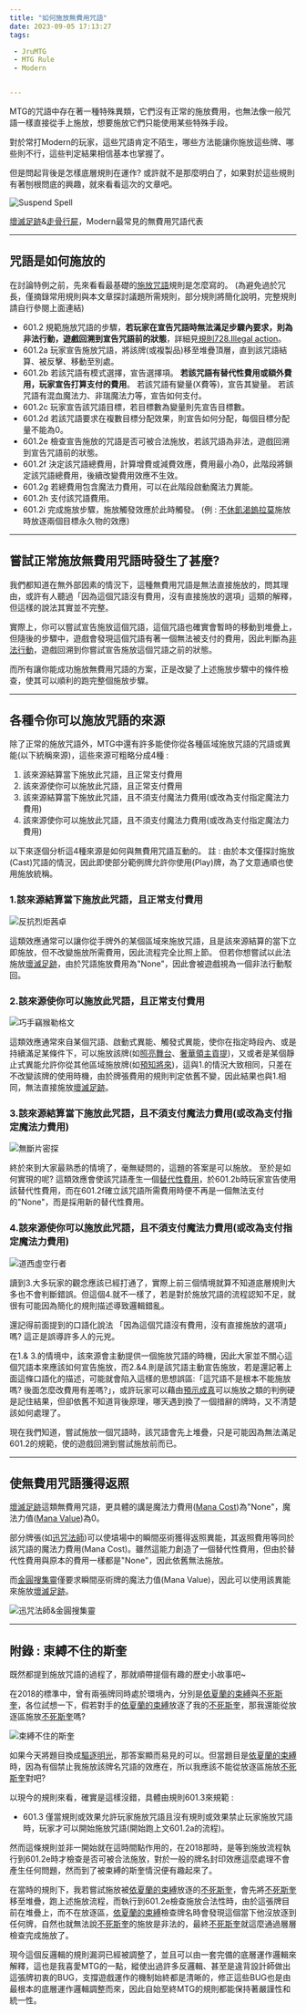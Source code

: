 ```yaml
---
title: "如何施放無費用咒語"
date: 2023-09-05 17:13:27
tags:

 - JruMTG
 - MTG Rule
 - Modern


---
```


MTG的咒語中存在著一種特殊異類，它們沒有正常的施放費用，也無法像一般咒語一樣直接從手上施放，想要施放它們只能使用某些特殊手段。

對於常打Modern的玩家，這些咒語肯定不陌生，哪些方法能讓你施放這些牌、哪些則不行，這些判定結果相信基本也掌握了。

但是問起背後是怎樣底層規則在運作? 或許就不是那麼明白了，如果對於這些規則有著刨根問底的興趣，就來看看這次的文章吧。

![Suspend Spell](https://imgur.com/efApFCT.jpg)

[壞滅足跡](https://scryfall.com/card/mh1/160/zht/%E5%A3%9E%E6%BB%85%E8%B6%B3%E8%B7%A1)&[走骨行屍](https://scryfall.com/card/tsr/121/zht/%E8%B5%B0%E9%AA%A8%E8%A1%8C%E5%B1%8D)，Modern最常見的無費用咒語代表

---

## 咒語是如何施放的

在討論特例之前，先來看看最基礎的[施放咒語](https://mtg.fandom.com/wiki/Casting_spells)規則是怎麼寫的。
(為避免過於冗長，僅摘錄常用規則與本文章探討議題所需規則，部分規則將簡化說明，完整規則請自行參閱上面連結)

- 601.2
規範施放咒語的步驟，**若玩家在宣告咒語時無法滿足步驟內要求，則為非法行動，遊戲回溯到宣告咒語前的狀態**，詳細見[規則728.Illegal action](https://mtg.fandom.com/wiki/Illegal_action)。
- 601.2a
玩家宣告施放咒語，將該牌(或複製品)移至堆疊頂層，直到該咒語結算、被反擊、移動至別處。
- 601.2b
若該咒語有模式選擇，宣告選擇項。
**若該咒語有替代性費用或額外費用，玩家宣告打算支付的費用**。
若該咒語有變量(X費等)，宣告其變量。
若該咒語有混血魔法力、非瑞魔法力等，宣告如何支付。
- 601.2c
玩家宣告該咒語目標，若目標數為變量則先宣告目標數。
- 601.2d
若該咒語要求在複數目標分配效果，則宣告如何分配，每個目標分配量不能為0。
- 601.2e
檢查宣告施放的咒語是否可被合法施放，若該咒語為非法，遊戲回溯到宣告咒語前的狀態。
- 601.2f
決定該咒語總費用，計算增費或減費效應，費用最小為0，此階段將鎖定該咒語總費用，後續改變費用效應不生效。
- 601.2g
若總費用包含魔法力費用，可以在此階段啟動魔法力異能。
- 601.2h
支付該咒語費用。
- 601.2i
完成施放步驟，施放觸發效應於此時觸發。
(例 : [不休飢渴鎢拉莫](https://scryfall.com/card/bfz/15/zht/%E4%B8%8D%E4%BC%91%E9%A3%A2%E6%B8%B4%E9%8E%A2%E6%8B%89%E8%8E%AB)施放時放逐兩個目標永久物的效應)


---

## 嘗試正常施放無費用咒語時發生了甚麼?

我們都知道在無外部因素的情況下，這種無費用咒語是無法直接施放的，問其理由，或許有人聽過「因為這個咒語沒有費用，沒有直接施放的選項」這類的解釋，但這樣的說法其實並不完整。

實際上，你可以嘗試宣告施放這個咒語，這個咒語也確實會暫時的移動到堆疊上，但隨後的步驟中，遊戲會發現這個咒語有著一個無法被支付的費用，因此判斷為[非法行動](https://mtg.fandom.com/wiki/Illegal_action)，遊戲回溯到你嘗試宣告施放這個咒語之前的狀態。

而所有讓你能成功施放無費用咒語的方案，正是改變了上述施放步驟中的條件檢查，使其可以順利的跑完整個施放步驟。

---

## 各種令你可以施放咒語的來源

除了正常的施放咒語外，MTG中還有許多能使你從各種區域施放咒語的咒語或異能(以下統稱來源)，這些來源可粗略分成4種 :

1. 該來源結算當下施放此咒語，且正常支付費用
2. 該來源使你可以施放此咒語，且正常支付費用
3. 該來源結算當下施放此咒語，且不須支付魔法力費用(或改為支付指定魔法力費用)
4. 該來源使你可以施放此咒語，且不須支付魔法力費用(或改為支付指定魔法力費用)

以下來逐個分析這4種來源是如何與無費用咒語互動的。
註 : 由於本文僅探討施放(Cast)咒語的情況，因此即使部分範例牌允許你使用(Play)牌，為了文意通順也使用施放統稱。


### 1.該來源結算當下施放此咒語，且正常支付費用
![反抗烈炬茜卓](https://cards.scryfall.io/large/front/2/e/2eac0eaa-55b2-444a-863d-c66769aab4ee.jpg?1690004652)

這類效應通常可以讓你從手牌外的某個區域來施放咒語，且是該來源結算的當下立即施放，但不改變施放所需費用，因此流程完全比照上節。
但若你想嘗試以此法施放[壞滅足跡](https://scryfall.com/card/mh1/160/zht/%E5%A3%9E%E6%BB%85%E8%B6%B3%E8%B7%A1)，由於咒語施放費用為"None"，因此會被遊戲視為一個非法行動駁回。

### 2.該來源使你可以施放此咒語，且正常支付費用
![巧手竊猴勒格文](https://cards.scryfall.io/large/front/4/1/41eb4f44-c655-432e-aea1-3af76bdca2e7.jpg?1646279037)

這類效應通常來自某個咒語、啟動式異能、觸發式異能，使你在指定時段內、或是持續滿足某條件下，可以施放該牌(如[照亮舞台](https://scryfall.com/card/clb/802/zht/%E7%85%A7%E4%BA%AE%E8%88%9E%E5%8F%B0)、[奢華領主貢提](https://scryfall.com/card/clb/753/zht/%E5%A5%A2%E8%8F%AF%E9%A0%98%E4%B8%BB%E8%B2%A2%E6%8F%90))，又或者是某個靜止式異能允許你從其他區域施放牌(如[預知將來](https://scryfall.com/card/mh1/53/zht/%E9%A0%90%E7%9F%A5%E5%B0%87%E4%BE%86))，這與1.的情況大致相同，只差在不改變該牌的使用時機，由於牌張費用的規則判定依舊不變，因此結果也與1.相同，無法直接施放[壞滅足跡](https://scryfall.com/card/mh1/160/zht/%E5%A3%9E%E6%BB%85%E8%B6%B3%E8%B7%A1)。

### 3.該來源結算當下施放此咒語，且不須支付魔法力費用(或改為支付指定魔法力費用)
![無斷片密探](https://cards.scryfall.io/large/front/e/e/eeceff71-0a62-4bc5-8502-d537c77573d6.jpg?1646280822)

終於來到大家最熟悉的情境了，毫無疑問的，這題的答案是可以施放。
至於是如何實現的呢? 這類效應會使該咒語產生一個[替代性費用](https://mtg.fandom.com/wiki/Alternative_cost)，於601.2b時玩家宣告使用該替代性費用，而在601.2f確立該咒語所需費用時便不再是一個無法支付的"None"，而是採用新的替代性費用。

### 4.該來源使你可以施放此咒語，且不須支付魔法力費用(或改為支付指定魔法力費用)
![道西虛空行者](https://cards.scryfall.io/large/front/b/a/ba32547b-523d-4ba8-b589-0c023aed0643.jpg?1646278414)

讀到3.大多玩家的觀念應該已經打通了，實際上前三個情境就算不知道底層規則大多也不會判斷錯誤。但這個4.就不一樣了，若是對於施放咒語的流程認知不足，就很有可能因為簡化的規則描述導致邏輯錯亂。

還記得前面提到的口語化說法 「因為這個咒語沒有費用，沒有直接施放的選項」嗎? 這正是誤導許多人的元兇。

在1.& 3.的情境中，該來源會主動提供一個施放咒語的時機，因此大家並不關心這個咒語本來應該如何宣告施放，而2.&4.則是該咒語主動宣告施放，若是還記著上面這條口語化的描述，可能就會陷入這樣的思想誤區:「這咒語不是根本不能施放嗎? 後面怎麼改費用有差嗎?」，或許玩家可以藉由[預示成真](https://scryfall.com/card/akh/42/zht/%E9%A0%90%E7%A4%BA%E6%88%90%E7%9C%9F)可以施放之類的判例硬是記住結果，但卻依舊不知道背後原理，哪天遇到換了一個措辭的牌時，又不清楚該如何處理了。

現在我們知道，嘗試施放一個咒語時，該咒語會先上堆疊，只是可能因為無法滿足601.2的規範，使的遊戲回溯到嘗試施放前而已。


---

## 使無費用咒語獲得返照
[壞滅足跡](https://scryfall.com/card/mh1/160/zht/%E5%A3%9E%E6%BB%85%E8%B6%B3%E8%B7%A1)這類無費用咒語，更具體的講是魔法力費用([Mana Cost](https://mtg.fandom.com/wiki/Mana_cost))為"None"，魔法力值([Mana Value](https://mtg.fandom.com/wiki/Mana_value))為0。

部分牌張(如[迅咒法師](https://scryfall.com/card/uma/71/snapcaster-mage))可以使墳場中的瞬間巫術獲得返照異能，其返照費用等同於該咒語的魔法力費用(Mana Cost)。雖然這能力創造了一個替代性費用，但由於替代性費用與原本的費用一樣都是"None"，因此依舊無法施放。

而[金圓搜集靈](https://scryfall.com/card/mom/227/halo-forager)僅要求瞬間巫術牌的魔法力值(Mana Value)，因此可以使用該異能來施放[壞滅足跡](https://scryfall.com/card/mh1/160/zht/%E5%A3%9E%E6%BB%85%E8%B6%B3%E8%B7%A1)。

![迅咒法師&金圓搜集靈](https://i.imgur.com/qNuSUBK.jpg)


---

## 附錄 : 束縛不住的斯奎

既然都提到施放咒語的過程了，那就順帶提個有趣的歷史小故事吧~

在2018的標準中，曾有兩張牌同時處於環境內，分別是[依夏蘭的束縛](https://scryfall.com/card/xln/17/zht/%E4%BE%9D%E5%A4%8F%E8%98%AD%E7%9A%84%E6%9D%9F%E7%B8%9B)與[不死斯奎](https://scryfall.com/card/dom/146/zht/%E4%B8%8D%E6%AD%BB%E6%96%AF%E5%A5%8E)，各位試想一下，假若對手的[依夏蘭的束縛](https://scryfall.com/card/xln/17/zht/%E4%BE%9D%E5%A4%8F%E8%98%AD%E7%9A%84%E6%9D%9F%E7%B8%9B)放逐了我的[不死斯奎](https://scryfall.com/card/dom/146/zht/%E4%B8%8D%E6%AD%BB%E6%96%AF%E5%A5%8E)，那我還能從放逐區施放[不死斯奎](https://scryfall.com/card/dom/146/zht/%E4%B8%8D%E6%AD%BB%E6%96%AF%E5%A5%8E)嗎?

![束縛不住的斯奎](https://i.imgur.com/twwoCfx.jpg)

如果今天將題目換成[驅逐明光](https://scryfall.com/card/thb/4/zht/%E9%A9%85%E9%80%90%E6%98%8E%E5%85%89)，那答案顯而易見的可以。但當題目是[依夏蘭的束縛](https://scryfall.com/card/xln/17/zht/%E4%BE%9D%E5%A4%8F%E8%98%AD%E7%9A%84%E6%9D%9F%E7%B8%9B)時，因為有個禁止我施放該牌名咒語的效應在，所以我應該不能從放逐區施放[不死斯奎](https://scryfall.com/card/dom/146/zht/%E4%B8%8D%E6%AD%BB%E6%96%AF%E5%A5%8E)對吧?

以現今的規則來看，確實是這樣沒錯，具體由規則601.3來規範 :

- 601.3
僅當規則或效果允許玩家施放咒語且沒有規則或效果禁止玩家施放咒語時，玩家才可以開始施放咒語(開始跑上文601.2a的流程)。

然而這條規則並非一開始就在這時間點作用的，在2018那時，是等到施放流程執行到601.2e時才檢查是否可被合法施放，對於一般的牌名封印效應這麼處理不會產生任何問題，然而到了被束縛的斯奎情況便有趣起來了。

在當時的規則下，我若嘗試施放被[依夏蘭的束縛](https://scryfall.com/card/xln/17/zht/%E4%BE%9D%E5%A4%8F%E8%98%AD%E7%9A%84%E6%9D%9F%E7%B8%9B)放逐的[不死斯奎](https://scryfall.com/card/dom/146/zht/%E4%B8%8D%E6%AD%BB%E6%96%AF%E5%A5%8E)，會先將[不死斯奎](https://scryfall.com/card/dom/146/zht/%E4%B8%8D%E6%AD%BB%E6%96%AF%E5%A5%8E)移至堆疊，跑上述施放流程，而執行到601.2e檢查施放合法性時，由於這張牌目前在堆疊上，而不在放逐區，[依夏蘭的束縛](https://scryfall.com/card/xln/17/zht/%E4%BE%9D%E5%A4%8F%E8%98%AD%E7%9A%84%E6%9D%9F%E7%B8%9B)檢查牌名時會發現這個當下他沒放逐到任何牌，自然也就無法說[不死斯奎](https://scryfall.com/card/dom/146/zht/%E4%B8%8D%E6%AD%BB%E6%96%AF%E5%A5%8E)的施放是非法的，最終[不死斯奎](https://scryfall.com/card/dom/146/zht/%E4%B8%8D%E6%AD%BB%E6%96%AF%E5%A5%8E)就這麼通過層層檢查完成施放了。

現今這個反邏輯的規則漏洞已經被調整了，並且可以由一套完備的底層運作邏輯來解釋，這也是我喜愛MTG的一點，縱使出過許多反邏輯、甚至是違背設計師做出這張牌初衷的BUG，支撐遊戲運作的機制始終都是清晰的，修正這些BUG也是由最根本的底層運作邏輯調整而來，因此自始至終MTG的規則都能保持著嚴謹性和統一性。
